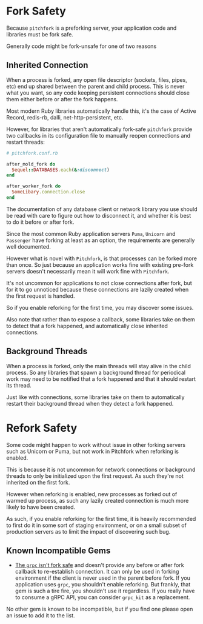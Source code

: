 # Fork Safety

Because `pitchfork` is a preforking server, your application code and libraries
must be fork safe.

Generally code might be fork-unsafe for one of two reasons

## Inherited Connection

When a process is forked, any open file descriptor (sockets, files, pipes, etc)
end up shared between the parent and child process. This is never what you
want, so any code keeping persistent connections should close them either
before or after the fork happens.

Most modern Ruby libraries automatically handle this, it's the case of
Active Record, redis-rb, dalli, net-http-persistent, etc.

However, for libraries that aren't automatically fork-safe
`pitchfork` provide two callbacks in its configuration file to manually
reopen connections and restart threads:

```ruby
# pitchfork.conf.rb

after_mold_fork do
  Sequel::DATABASES.each(&:disconnect)
end

after_worker_fork do
  SomeLibary.connection.close
end
```

The documentation of any database client or network library you use should be
read with care to figure out how to disconnect it, and whether it is best to
do it before or after fork.

Since the most common Ruby application servers `Puma`, `Unicorn` and `Passenger`
have forking at least as an option, the requirements are generally well documented.

However what is novel with `Pitchfork`, is that processes can be forked more than once.
So just because an application works fine with existing pre-fork servers doesn't necessarily
mean it will work fine with `Pitchfork`.

It's not uncommon for applications to not close connections after fork, but for it to go
unnoticed because these connections are lazily created when the first request is handled.

So if you enable reforking for the first time, you may discover some issues.

Also note that rather than to expose a callback, some libraries take on them to detect
that a fork happened, and automatically close inherited connections.

## Background Threads

When a process is forked, only the main threads will stay alive in the child process.
So any libraries that spawn a background thread for periodical work may need to be notified
that a fork happened and that it should restart its thread.

Just like with connections, some libraries take on them to automatically restart their background
thread when they detect a fork happened.

# Refork Safety

Some code might happen to work without issue in other forking servers such as Unicorn or Puma,
but not work in Pitchfork when reforking is enabled.

This is because it is not uncommon for network connections or background threads to only be
initialized upon the first request. As such they're not inherited on the first fork.

However when reforking is enabled, new processes as forked out of warmed up process, as such
any lazily created connection is much more likely to have been created.

As such, if you enable reforking for the first time, it is heavily recommended to first do it
in some sort of staging environment, or on a small subset of production servers as to limit the
impact of discovering such bug.

## Known Incompatible Gems

- [The `grpc` isn't fork safe](https://github.com/grpc/grpc/issues/8798) and doesn't provide any before or after fork callback to re-establish connection.
  It can only be used in forking environment if the client is never used in the parent before fork.
  If you application uses `grpc`, you shouldn't enable reforking.
  But frankly, that gem is such a tire fire, you shouldn't use it regardless.
  If you really have to consume a gRPC API, you can consider `grpc_kit` as a replacement.

No other gem is known to be incompatible, but if you find one please open an issue to add it to the list.
